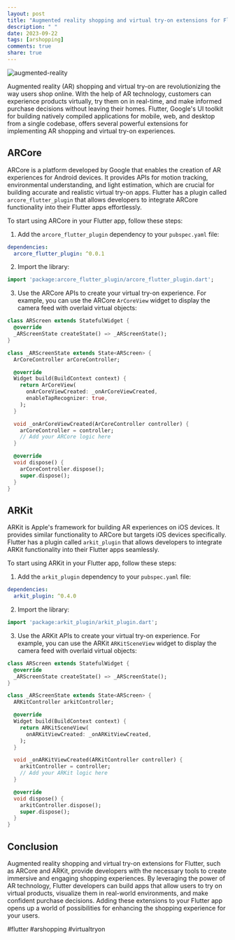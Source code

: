 ```yaml
---
layout: post
title: "Augmented reality shopping and virtual try-on extensions for Flutter"
description: " "
date: 2023-09-22
tags: [arshopping]
comments: true
share: true
---
```


![augmented-reality](https://cdn.example.com/augmented-reality-image.jpg)

Augmented reality (AR) shopping and virtual try-on are revolutionizing the way users shop online. With the help of AR technology, customers can experience products virtually, try them on in real-time, and make informed purchase decisions without leaving their homes. Flutter, Google's UI toolkit for building natively compiled applications for mobile, web, and desktop from a single codebase, offers several powerful extensions for implementing AR shopping and virtual try-on experiences.

## ARCore

ARCore is a platform developed by Google that enables the creation of AR experiences for Android devices. It provides APIs for motion tracking, environmental understanding, and light estimation, which are crucial for building accurate and realistic virtual try-on apps. Flutter has a plugin called `arcore_flutter_plugin` that allows developers to integrate ARCore functionality into their Flutter apps effortlessly.

To start using ARCore in your Flutter app, follow these steps:

1. Add the `arcore_flutter_plugin` dependency to your `pubspec.yaml` file:

```yaml
dependencies:
  arcore_flutter_plugin: ^0.0.1
```

2. Import the library:

```dart
import 'package:arcore_flutter_plugin/arcore_flutter_plugin.dart';
```

3. Use the ARCore APIs to create your virtual try-on experience. For example, you can use the ARCore `ArCoreView` widget to display the camera feed with overlaid virtual objects:

```dart
class ARScreen extends StatefulWidget {
  @override
  _ARScreenState createState() => _ARScreenState();
}

class _ARScreenState extends State<ARScreen> {
  ArCoreController arCoreController;

  @override
  Widget build(BuildContext context) {
    return ArCoreView(
      onArCoreViewCreated: _onArCoreViewCreated,
      enableTapRecognizer: true,
    );
  }

  void _onArCoreViewCreated(ArCoreController controller) {
    arCoreController = controller;
    // Add your ARCore logic here
  }

  @override
  void dispose() {
    arCoreController.dispose();
    super.dispose();
  }
}
```

## ARKit

ARKit is Apple's framework for building AR experiences on iOS devices. It provides similar functionality to ARCore but targets iOS devices specifically. Flutter has a plugin called `arkit_plugin` that allows developers to integrate ARKit functionality into their Flutter apps seamlessly.

To start using ARKit in your Flutter app, follow these steps:

1. Add the `arkit_plugin` dependency to your `pubspec.yaml` file:

```yaml
dependencies:
  arkit_plugin: ^0.4.0
```

2. Import the library:

```dart
import 'package:arkit_plugin/arkit_plugin.dart';
```

3. Use the ARKit APIs to create your virtual try-on experience. For example, you can use the ARKit `ARKitSceneView` widget to display the camera feed with overlaid virtual objects:

```dart
class ARScreen extends StatefulWidget {
  @override
  _ARScreenState createState() => _ARScreenState();
}

class _ARScreenState extends State<ARScreen> {
  ARKitController arkitController;

  @override
  Widget build(BuildContext context) {
    return ARKitSceneView(
      onARKitViewCreated: _onARKitViewCreated,
    );
  }

  void _onARKitViewCreated(ARKitController controller) {
    arkitController = controller;
    // Add your ARKit logic here
  }

  @override
  void dispose() {
    arkitController.dispose();
    super.dispose();
  }
}
```

## Conclusion

Augmented reality shopping and virtual try-on extensions for Flutter, such as ARCore and ARKit, provide developers with the necessary tools to create immersive and engaging shopping experiences. By leveraging the power of AR technology, Flutter developers can build apps that allow users to try on virtual products, visualize them in real-world environments, and make confident purchase decisions. Adding these extensions to your Flutter app opens up a world of possibilities for enhancing the shopping experience for your users.

#flutter #arshopping #virtualtryon